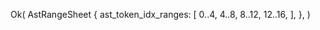 Ok(
    AstRangeSheet {
        ast_token_idx_ranges: [
            0..4,
            4..8,
            8..12,
            12..16,
        ],
    },
)